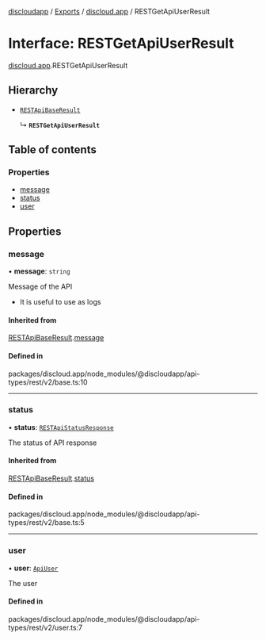 [discloudapp](../README.md) / [Exports](../modules.md) / [discloud.app](../modules/discloud_app.md) / RESTGetApiUserResult

# Interface: RESTGetApiUserResult

[discloud.app](../modules/discloud_app.md).RESTGetApiUserResult

## Hierarchy

- [`RESTApiBaseResult`](discloud_app.RESTApiBaseResult.md)

  ↳ **`RESTGetApiUserResult`**

## Table of contents

### Properties

- [message](discloud_app.RESTGetApiUserResult.md#message)
- [status](discloud_app.RESTGetApiUserResult.md#status)
- [user](discloud_app.RESTGetApiUserResult.md#user)

## Properties

### message

• **message**: `string`

Message of the API
- It is useful to use as logs

#### Inherited from

[RESTApiBaseResult](discloud_app.RESTApiBaseResult.md).[message](discloud_app.RESTApiBaseResult.md#message)

#### Defined in

packages/discloud.app/node_modules/@discloudapp/api-types/rest/v2/base.ts:10

___

### status

• **status**: [`RESTApiStatusResponse`](../modules/discloud_app.md#restapistatusresponse)

The status of API response

#### Inherited from

[RESTApiBaseResult](discloud_app.RESTApiBaseResult.md).[status](discloud_app.RESTApiBaseResult.md#status)

#### Defined in

packages/discloud.app/node_modules/@discloudapp/api-types/rest/v2/base.ts:5

___

### user

• **user**: [`ApiUser`](discloud_app.ApiUser.md)

The user

#### Defined in

packages/discloud.app/node_modules/@discloudapp/api-types/rest/v2/user.ts:7
